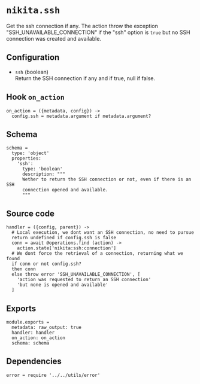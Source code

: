 
# `nikita.ssh`

Get the ssh connection if any. The action throw the exception
"SSH_UNAVAILABLE_CONNECTION" if the "ssh" option is `true` but no SSH connection
was created and available.

## Configuration

* `ssh` (boolean)   
  Return the SSH connection if any and if true, null if false.

## Hook `on_action`

    on_action = ({metadata, config}) ->
      config.ssh = metadata.argument if metadata.argument?
      
## Schema

    schema =
      type: 'object'
      properties:
        'ssh':
          type: 'boolean'
          description: """
          Wether to return the SSH connection or not, even if there is an SSH
          connection opened and available.
          """

## Source code

    handler = ({config, parent}) ->
      # Local execution, we dont want an SSH connection, no need to pursue
      return undefined if config.ssh is false
      conn = await @operations.find (action) ->
        action.state['nikita:ssh:connection']
      # We dont force the retrieval of a connection, returning what we found
      if conn or not config.ssh?
      then conn
      else throw error 'SSH_UNAVAILABLE_CONNECTION', [
        'action was requested to return an SSH connection'
        'but none is opened and available'
      ]

## Exports

    module.exports =
      metadata: raw_output: true
      handler: handler
      on_action: on_action
      schema: schema

## Dependencies

    error = require '../../utils/error'
